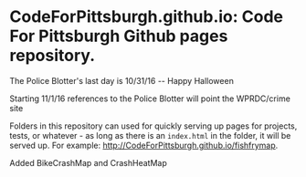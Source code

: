 # CodeForPittsburgh.github.io: Code For Pittsburgh Github pages repository. 

The Police Blotter's last day is 10/31/16 -- Happy Halloween

Starting 11/1/16 references to the Police Blotter will point the WPRDC/crime site

Folders in this repository can used for quickly serving up pages for projects, tests, or whatever - as long as there is an `index.html` in the folder, it will be served up. For example: http://CodeForPittsburgh.github.io/fishfrymap.

Added BikeCrashMap and CrashHeatMap


